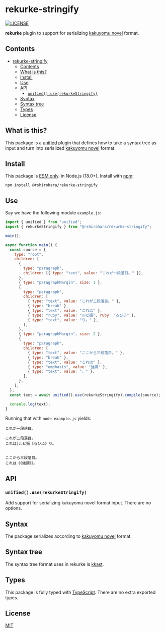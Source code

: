 # rekurke-stringify

[![LICENSE][license-badge]][license]

**rekurke** plugin to support for serializing
[kakuyomu novel][kakuyomu-novel] format.

## Contents

- [rekurke-stringify](#rekurke-stringify)
  - [Contents](#contents)
  - [What is this?](#what-is-this)
  - [Install](#install)
  - [Use](#use)
  - [API](#api)
    - [`unified().use(rekurkeStringify)`](#unifieduserekurkestringify)
  - [Syntax](#syntax)
  - [Syntax tree](#syntax-tree)
  - [Types](#types)
  - [License](#license)

## What is this?

This package is a [unified][] plugin that defines how to take a syntax tree as input and turn into serialized [kakuyomu novel][kakuyomu-novel] format.

## Install

This package is [ESM only](https://gist.github.com/sindresorhus/a39789f98801d908bbc7ff3ecc99d99c).
in Node.js (18.0+), Install with [npm][]:

```shell
npm install @rshirohara/rekurke-stringify
```

## Use

Say we have the following module `example.js`:

```js
import { unified } from "unified";
import { rekurkeStringify } from "@rshirohara/rekurke-stringify";

main();

async function main() {
  const source = {
    type: "root",
    children: [
      {
        type: "paragraph",
        children: [{ type: "text", value: "これが一段落目。" }],
      },
      { type: "paragraphMargin", size: 1 },
      {
        type: "paragraph",
        children: [
          { type: "text", value: "これが二段落目。" },
          { type: "break" },
          { type: "text", value: "これは" },
          { type: "ruby", value: "ルビ振", ruby: "るびふ" },
          { type: "text", value: "り。" },
        ],
      },
      { type: "paragraphMargin", size: 2 },
      {
        type: "paragraph",
        children: [
          { type: "text", value: "ここから三段落目。" },
          { type: "break" },
          { type: "text", value: "これは" },
          { type: "emphasis", value: "強調" },
          { type: "text", value: "。" },
        ],
      },
    ],
  };
  const text = await unified().use(rekurkeStringify).compile(source);

  console.log(text);
}
```

Running that with `node example.js` yields:

```text
これが一段落目。

これが二段落目。
これは|ルビ振《るびふ》り。


ここから三段落目。
これは《《強調》》。
```

## API

### `unified().use(rekurkeStringify)`

Add support for serializing kakuyomu novel format input.
There are no options.

## Syntax

The package serializes according to [kakuyomu novel][kakuyomu-novel] format.

## Syntax tree

The syntax tree format uses in rekurke is [kkast][].

## Types

This package is fully typed with [TypeScript][].
There are no extra exported types.

## License

[MIT][License]

<!-- Link definitions -->

[kakuyomu-novel]: https://kakuyomu.jp
[kkast]: ../kkast
[license-badge]: https://img.shields.io/github/license/RShirohara/unified-webnovel
[license]: ./LICENSE.md
[npm]: https://docs.npmjs.com/cli/install
[typescript]: https://www.typescriptlang.org
[unified]: https://github.com/unifiedjs/unified
